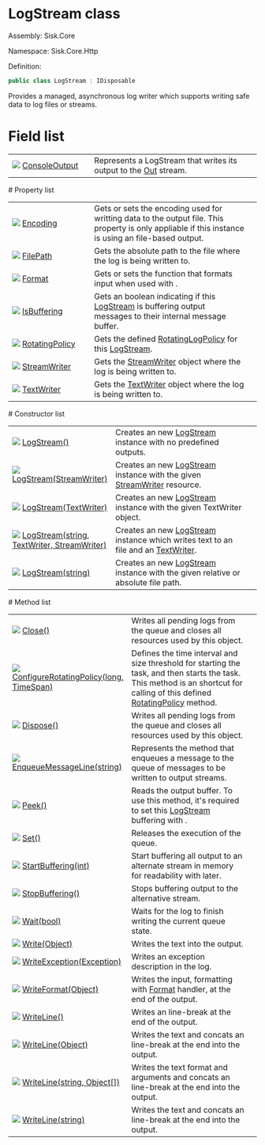 <!--

Copyrights 2023 Sisk Framework - CypherPotato
Published under MIT license

!!! DO NOT EDIT THIS FILE !!!
This file was generated by a tool in the Sisk package. To edit the information in this documentation,
edit the XML documentation present in the Sisk source code.

-->

# LogStream class
Assembly: Sisk.Core

Namespace: Sisk.Core.Http

Definition:

```cs
public class LogStream : IDisposable
```

Provides a managed, asynchronous log writer which supports writing safe data to log files or streams.

# Field list
<table>
    <tbody>
<tr>
    <td width="33%">
        <img class="icon" src="/assets/img/icons/field.svg">
        <a href="/read?q=/contents/spec/Sisk.Core.Http.LogStream.ConsoleOutput.md">
            ConsoleOutput
        </a>
    </td>
    <td>
        Represents a LogStream that writes its output to the <a href="https://learn.microsoft.com/en-us/dotnet/api/System.Console.Out">Out</a> stream.
    <td>
</tr>
    </tbody>
</table>
# Property list
<table>
    <tbody>
<tr>
    <td width="33%">
        <img class="icon" src="/assets/img/icons/property.svg">
        <a href="/read?q=/contents/spec/Sisk.Core.Http.LogStream.Encoding.md">
            Encoding
        </a>
    </td>
    <td>
        Gets or sets the encoding used for writting data to the output file. This property is only appliable if this instance is using an file-based output.
    <td>
</tr>
<tr>
    <td width="33%">
        <img class="icon" src="/assets/img/icons/property.svg">
        <a href="/read?q=/contents/spec/Sisk.Core.Http.LogStream.FilePath.md">
            FilePath
        </a>
    </td>
    <td>
        Gets the absolute path to the file where the log is being written to.
    <td>
</tr>
<tr>
    <td width="33%">
        <img class="icon" src="/assets/img/icons/property.svg">
        <a href="/read?q=/contents/spec/Sisk.Core.Http.LogStream.Format.md">
            Format
        </a>
    </td>
    <td>
        Gets or sets the function that formats input when used with <see cref="M:Sisk.Core.Http.LogStream.WriteFormat(System.Object)" />.
    <td>
</tr>
<tr>
    <td width="33%">
        <img class="icon" src="/assets/img/icons/property.svg">
        <a href="/read?q=/contents/spec/Sisk.Core.Http.LogStream.IsBuffering.md">
            IsBuffering
        </a>
    </td>
    <td>
        Gets an boolean indicating if this <a href="/read?q=/contents/spec/Sisk.Core.Http.LogStream.md">LogStream</a> is buffering output messages to their internal message buffer.
    <td>
</tr>
<tr>
    <td width="33%">
        <img class="icon" src="/assets/img/icons/property.svg">
        <a href="/read?q=/contents/spec/Sisk.Core.Http.LogStream.RotatingPolicy.md">
            RotatingPolicy
        </a>
    </td>
    <td>
        Gets the defined <a href="/read?q=/contents/spec/Sisk.Core.Http.RotatingLogPolicy.md">RotatingLogPolicy</a> for this <a href="/read?q=/contents/spec/Sisk.Core.Http.LogStream.md">LogStream</a>.
    <td>
</tr>
<tr>
    <td width="33%">
        <img class="icon" src="/assets/img/icons/property.svg">
        <a href="/read?q=/contents/spec/Sisk.Core.Http.LogStream.StreamWriter.md">
            StreamWriter
        </a>
    </td>
    <td>
        Gets the <a href="https://learn.microsoft.com/en-us/dotnet/api/System.IO.StreamWriter">StreamWriter</a> object where the log is being written to.
    <td>
</tr>
<tr>
    <td width="33%">
        <img class="icon" src="/assets/img/icons/property.svg">
        <a href="/read?q=/contents/spec/Sisk.Core.Http.LogStream.TextWriter.md">
            TextWriter
        </a>
    </td>
    <td>
        Gets the <a href="https://learn.microsoft.com/en-us/dotnet/api/System.IO.TextWriter">TextWriter</a> object where the log is being written to.
    <td>
</tr>
    </tbody>
</table>
# Constructor list
<table>
    <tbody>
<tr>
    <td width="33%">
        <img class="icon" src="/assets/img/icons/constructor.svg">
        <a href="/read?q=/contents/spec/Sisk.Core.Http.LogStream.LogStream().md">
            LogStream()
        </a>
    </td>
    <td>
        Creates an new <a href="/read?q=/contents/spec/Sisk.Core.Http.LogStream.md">LogStream</a> instance with no predefined outputs.
    <td>
</tr>
<tr>
    <td width="33%">
        <img class="icon" src="/assets/img/icons/constructor.svg">
        <a href="/read?q=/contents/spec/Sisk.Core.Http.LogStream.LogStream(StreamWriter).md">
            LogStream(StreamWriter)
        </a>
    </td>
    <td>
        Creates an new <a href="/read?q=/contents/spec/Sisk.Core.Http.LogStream.md">LogStream</a> instance with the given <a href="https://learn.microsoft.com/en-us/dotnet/api/System.IO.StreamWriter">StreamWriter</a> resource.
    <td>
</tr>
<tr>
    <td width="33%">
        <img class="icon" src="/assets/img/icons/constructor.svg">
        <a href="/read?q=/contents/spec/Sisk.Core.Http.LogStream.LogStream(TextWriter).md">
            LogStream(TextWriter)
        </a>
    </td>
    <td>
        Creates an new <a href="/read?q=/contents/spec/Sisk.Core.Http.LogStream.md">LogStream</a> instance with the given TextWriter object.
    <td>
</tr>
<tr>
    <td width="33%">
        <img class="icon" src="/assets/img/icons/constructor.svg">
        <a href="/read?q=/contents/spec/Sisk.Core.Http.LogStream.LogStream(string-TextWriter-StreamWriter).md">
            LogStream(string, TextWriter, StreamWriter)
        </a>
    </td>
    <td>
        Creates an new <a href="/read?q=/contents/spec/Sisk.Core.Http.LogStream.md">LogStream</a> instance which writes text to an file and an <a href="/read?q=/contents/spec/Sisk.Core.Http.LogStream.md">TextWriter</a>.
    <td>
</tr>
<tr>
    <td width="33%">
        <img class="icon" src="/assets/img/icons/constructor.svg">
        <a href="/read?q=/contents/spec/Sisk.Core.Http.LogStream.LogStream(string).md">
            LogStream(string)
        </a>
    </td>
    <td>
        Creates an new <a href="/read?q=/contents/spec/Sisk.Core.Http.LogStream.md">LogStream</a> instance with the given relative or absolute file path.
    <td>
</tr>
    </tbody>
</table>
# Method list
<table>
    <tbody>
<tr>
    <td width="33%">
        <img class="icon" src="/assets/img/icons/method.svg">
        <a href="/read?q=/contents/spec/Sisk.Core.Http.LogStream.Close().md">
            Close()
        </a>
    </td>
    <td>
        Writes all pending logs from the queue and closes all resources used by this object.
    <td>
</tr>
<tr>
    <td width="33%">
        <img class="icon" src="/assets/img/icons/method.svg">
        <a href="/read?q=/contents/spec/Sisk.Core.Http.LogStream.ConfigureRotatingPolicy(long-TimeSpan).md">
            ConfigureRotatingPolicy(long, TimeSpan)
        </a>
    </td>
    <td>
        Defines the time interval and size threshold for starting the task, and then starts the task. This method is an shortcut for calling <see cref="M:Sisk.Core.Http.RotatingLogPolicy.Configure(System.Int64,System.TimeSpan)" /> of this defined <a href="/read?q=/contents/spec/Sisk.Core.Http.LogStream.md">RotatingPolicy</a> method.
    <td>
</tr>
<tr>
    <td width="33%">
        <img class="icon" src="/assets/img/icons/method.svg">
        <a href="/read?q=/contents/spec/Sisk.Core.Http.LogStream.Dispose().md">
            Dispose()
        </a>
    </td>
    <td>
        Writes all pending logs from the queue and closes all resources used by this object.
    <td>
</tr>
<tr>
    <td width="33%">
        <img class="icon" src="/assets/img/icons/method.svg">
        <a href="/read?q=/contents/spec/Sisk.Core.Http.LogStream.EnqueueMessageLine(string).md">
            EnqueueMessageLine(string)
        </a>
    </td>
    <td>
        Represents the method that enqueues a message to the queue of messages to be written to output streams.
    <td>
</tr>
<tr>
    <td width="33%">
        <img class="icon" src="/assets/img/icons/method.svg">
        <a href="/read?q=/contents/spec/Sisk.Core.Http.LogStream.Peek().md">
            Peek()
        </a>
    </td>
    <td>
        Reads the output buffer. To use this method, it's required to set this <a href="/read?q=/contents/spec/Sisk.Core.Http.LogStream.md">LogStream</a> buffering with <see cref="M:Sisk.Core.Http.LogStream.StartBuffering(System.Int32)" />.
    <td>
</tr>
<tr>
    <td width="33%">
        <img class="icon" src="/assets/img/icons/method.svg">
        <a href="/read?q=/contents/spec/Sisk.Core.Http.LogStream.Set().md">
            Set()
        </a>
    </td>
    <td>
        Releases the execution of the queue.
    <td>
</tr>
<tr>
    <td width="33%">
        <img class="icon" src="/assets/img/icons/method.svg">
        <a href="/read?q=/contents/spec/Sisk.Core.Http.LogStream.StartBuffering(int).md">
            StartBuffering(int)
        </a>
    </td>
    <td>
        Start buffering all output to an alternate stream in memory for readability with <see cref="!:Peek(int)" /> later.
    <td>
</tr>
<tr>
    <td width="33%">
        <img class="icon" src="/assets/img/icons/method.svg">
        <a href="/read?q=/contents/spec/Sisk.Core.Http.LogStream.StopBuffering().md">
            StopBuffering()
        </a>
    </td>
    <td>
        Stops buffering output to the alternative stream.
    <td>
</tr>
<tr>
    <td width="33%">
        <img class="icon" src="/assets/img/icons/method.svg">
        <a href="/read?q=/contents/spec/Sisk.Core.Http.LogStream.Wait(bool).md">
            Wait(bool)
        </a>
    </td>
    <td>
        Waits for the log to finish writing the current queue state.
    <td>
</tr>
<tr>
    <td width="33%">
        <img class="icon" src="/assets/img/icons/method.svg">
        <a href="/read?q=/contents/spec/Sisk.Core.Http.LogStream.Write(Object).md">
            Write(Object)
        </a>
    </td>
    <td>
        Writes the text into the output.
    <td>
</tr>
<tr>
    <td width="33%">
        <img class="icon" src="/assets/img/icons/method.svg">
        <a href="/read?q=/contents/spec/Sisk.Core.Http.LogStream.WriteException(Exception).md">
            WriteException(Exception)
        </a>
    </td>
    <td>
        Writes an exception description in the log.
    <td>
</tr>
<tr>
    <td width="33%">
        <img class="icon" src="/assets/img/icons/method.svg">
        <a href="/read?q=/contents/spec/Sisk.Core.Http.LogStream.WriteFormat(Object).md">
            WriteFormat(Object)
        </a>
    </td>
    <td>
        Writes the input, formatting with <a href="/read?q=/contents/spec/Sisk.Core.Http.LogStream.md">Format</a> handler, at the end of the output.
    <td>
</tr>
<tr>
    <td width="33%">
        <img class="icon" src="/assets/img/icons/method.svg">
        <a href="/read?q=/contents/spec/Sisk.Core.Http.LogStream.WriteLine().md">
            WriteLine()
        </a>
    </td>
    <td>
        Writes an line-break at the end of the output.
    <td>
</tr>
<tr>
    <td width="33%">
        <img class="icon" src="/assets/img/icons/method.svg">
        <a href="/read?q=/contents/spec/Sisk.Core.Http.LogStream.WriteLine(Object).md">
            WriteLine(Object)
        </a>
    </td>
    <td>
        Writes the text and concats an line-break at the end into the output.
    <td>
</tr>
<tr>
    <td width="33%">
        <img class="icon" src="/assets/img/icons/method.svg">
        <a href="/read?q=/contents/spec/Sisk.Core.Http.LogStream.WriteLine(string-Object).md">
            WriteLine(string, Object[])
        </a>
    </td>
    <td>
        Writes the text format and arguments and concats an line-break at the end into the output.
    <td>
</tr>
<tr>
    <td width="33%">
        <img class="icon" src="/assets/img/icons/method.svg">
        <a href="/read?q=/contents/spec/Sisk.Core.Http.LogStream.WriteLine(string).md">
            WriteLine(string)
        </a>
    </td>
    <td>
        Writes the text and concats an line-break at the end into the output.
    <td>
</tr>
    </tbody>
</table>
